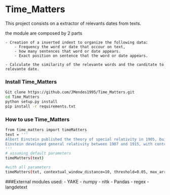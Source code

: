
# Time_Matters


This project consists on a extractor of relevants dates from texts.

the module are composed by 2 parts

    - Creation of a inverted indext to organize the following data:
        - Frequency the word or date that occour on text,
        - how many sentences that word or date appears.
        - Exact position on sentence that the word or date appears.
        
    - Calculate the similarity of the relevante words and the canditate to relevante date.
    
    
    
 
### Install Time_Matters
``` bash
Git clone https://github.com/JMendes1995/Time_Matters.git
cd Time_Matters
python setup.py install
pip install -r requirements.txt
```

### How to use Time_Matters
``` bash
from time_matters import timeMatters
text = '''
Albert Einstein published the theory of special relativity in 1905, building on many theoretical results and empirical findings obtained by Albert A. Michelson, Hendrik Lorentz, Henri Poincaré and others. Max Planck, Hermann Minkowski and others did subsequent work.
Einstein developed general relativity between 1907 and 1915, with contributions by many others after 1915. The final form of general relativity was published in 1916.
'''
# assuming default parameters
timeMatters(text)

#with all parameters
timeMatters(txt, contextual_window_distance=10, threshold=0.05, max_array_len=0, max_keywords=10, analisys_sentence=True)
```

###External modules used:
    - YAKE
    - numpy
    - nltk
    - Pandas
    - regex
    - langdetext
    
#